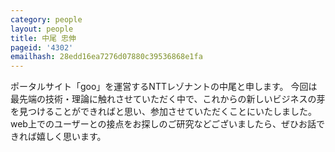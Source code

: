 ```yaml
---
category: people
layout: people
title: 中尾 忠伸
pageid: '4302'
emailhash: 28edd16ea7276d07880c39536868e1fa
---
```

ポータルサイト「goo」を運営するNTTレゾナントの中尾と申します。
今回は最先端の技術・理論に触れさせていただく中で、これからの新しいビジネスの芽を見つけることができればと思い、参加させていただくことにいたしました。
web上でのユーザーとの接点をお探しのご研究などございましたら、ぜひお話できれば嬉しく思います。